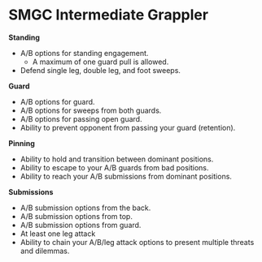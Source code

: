 # SMGC Intermediate Grappler

**Standing**
  - A/B options for standing engagement.
    - A maximum of one guard pull is allowed.
  - Defend single leg, double leg, and foot sweeps.

**Guard**
  - A/B options for guard.
  - A/B options for sweeps from both guards.
  - A/B options for passing open guard.
  - Ability to prevent opponent from passing your guard (retention).

**Pinning**
  - Ability to hold and transition between dominant positions.
  - Ability to escape to your A/B guards from bad positions.
  - Ability to reach your A/B submissions from dominant positions.

**Submissions**
  - A/B submission options from the back.
  - A/B submission options from top.
  - A/B submission options from guard.
  - At least one leg attack
  - Ability to chain your A/B/leg attack options to present multiple threats and dilemmas.
  
  